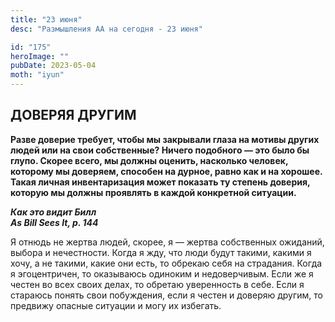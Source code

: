 ```yaml
---
title: "23 июня"
desc: "Размышления АА на сегодня - 23 июня"

id: "175"
heroImage: ""
pubDate: 2023-05-04
moth: "iyun"
---
```


## ДОВЕРЯЯ ДРУГИМ

**Разве доверие требует, чтобы мы закрывали глаза на мотивы других людей или
на свои собственные? Ничего подобного — это было бы глупо. Скорее всего, мы
должны оценить, насколько человек, которому мы доверяем, способен на дурное,
равно как и на хорошее. Такая личная инвентаризация может показать ту степень
доверия, которую мы должны проявлять в каждой конкретной ситуации.**

**_Как это видит Билл  
As Bill Sees It, p. 144_**

Я отнюдь не жертва людей, скорее, я — жертва собственных ожиданий, выбора и
нечестности. Когда я жду, что люди будут такими, какими я хочу, а не такими,
какие они есть, то обрекаю себя на страдания. Когда я эгоцентричен, то
оказываюсь одиноким и недоверчивым. Если же я честен во всех своих делах, то
обретаю уверенность в себе. Если я стараюсь понять свои побуждения, если я
честен и доверяю другим, то предвижу опасные ситуации и могу их избегать.
